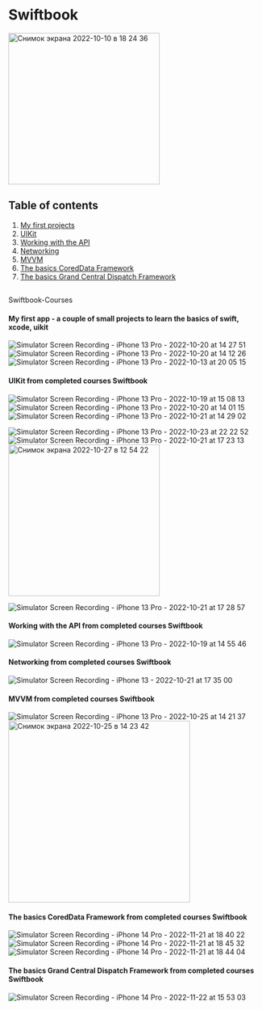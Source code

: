 # Swiftbook

<img width="300" alt="Снимок экрана 2022-10-10 в 18 24 36" src="https://user-images.githubusercontent.com/110721351/194865761-429f7b86-4518-4518-8685-7dab964d5873.png">

## Table of contents

1. [My first projects](#My-first-app---a-couple-of-small-projects-to-learn-the-basics-of-swift,-xcode,-uikit)
2. [UIKit](#UIKit-from-completed-courses-Swiftbook)
3. [Working with the API](#Working-with-the-API-from-completed-courses-Swiftbook)
4. [Networking](#Networking-from-completed-courses-Swiftbook )
5. [MVVM](#MVVM-from-completed-courses-Swiftbook)
6. [The basics CoredData Framework](#The-basics-CoredData-Framework-from-completed-courses-Swiftbook )
7. [The basics Grand Central Dispatch Framework](#The-basics-CoredData-Framework-from-completed-courses-Swiftbook )
## 

Swiftbook-Courses


#### My first app - a couple of small projects to learn the basics of swift, xcode, uikit

![Simulator Screen Recording - iPhone 13 Pro - 2022-10-20 at 14 27 51](https://user-images.githubusercontent.com/110721351/196897340-fbb236e3-0e54-4888-a34a-30395dd7de66.gif)
![Simulator Screen Recording - iPhone 13 Pro - 2022-10-20 at 14 12 26](https://user-images.githubusercontent.com/110721351/196897372-563c6db7-d63e-4a2a-b68f-4318b379b962.gif)
![Simulator Screen Recording - iPhone 13 Pro - 2022-10-13 at 20 05 15](https://user-images.githubusercontent.com/110721351/195848710-8ff55b0b-a228-4a26-8386-8668bfa9c878.gif)

#### UIKit from completed courses Swiftbook

![Simulator Screen Recording - iPhone 13 Pro - 2022-10-19 at 15 08 13](https://user-images.githubusercontent.com/110721351/196648178-b5e4d972-8728-469e-acea-0b29ae4a408b.gif)
![Simulator Screen Recording - iPhone 13 Pro - 2022-10-20 at 14 01 15](https://user-images.githubusercontent.com/110721351/196891336-64ce2fb0-26ed-44f1-8612-2829aad7b40b.gif)
![Simulator Screen Recording - iPhone 13 Pro - 2022-10-21 at 14 29 02](https://user-images.githubusercontent.com/110721351/197150625-31004190-c69b-44db-bf03-a6ea2e5fa957.gif)

![Simulator Screen Recording - iPhone 13 Pro - 2022-10-23 at 22 22 52](https://user-images.githubusercontent.com/110721351/197409187-452bcacd-1258-420c-aaed-69da1623a684.gif)
![Simulator Screen Recording - iPhone 13 Pro - 2022-10-21 at 17 23 13](https://user-images.githubusercontent.com/110721351/197696824-103a9133-5437-4f75-b6f5-860b34b4c9c3.gif)
<img width="300" alt="Снимок экрана 2022-10-27 в 12 54 22" src="https://user-images.githubusercontent.com/110721351/198239918-89fe6fe7-a804-4042-8c03-295c412deca7.png">

![Simulator Screen Recording - iPhone 13 Pro - 2022-10-21 at 17 28 57](https://user-images.githubusercontent.com/110721351/198630853-1cfa8a50-289e-461e-8bfe-dbbd38592c43.gif)

#### Working with the API from completed courses Swiftbook

![Simulator Screen Recording - iPhone 13 Pro - 2022-10-19 at 14 55 46](https://user-images.githubusercontent.com/110721351/196645134-8f1dab55-9c95-4e1b-ae33-38cff767a3bf.gif)




#### Networking from completed courses Swiftbook 

![Simulator Screen Recording - iPhone 13 - 2022-10-21 at 17 35 00](https://user-images.githubusercontent.com/110721351/197747339-3451bd77-61a9-4766-98cc-eab529338155.gif)

#### MVVM from completed courses Swiftbook

![Simulator Screen Recording - iPhone 13 Pro - 2022-10-25 at 14 21 37](https://user-images.githubusercontent.com/110721351/197749143-567dcc97-8a06-4d7c-800d-d4460067ca92.gif)
<img width="360" alt="Снимок экрана 2022-10-25 в 14 23 42" src="https://user-images.githubusercontent.com/110721351/197749256-0fed1368-1e53-4210-a9bd-6b29549f290c.png">


#### The basics CoredData Framework from completed courses Swiftbook 

![Simulator Screen Recording - iPhone 14 Pro - 2022-11-21 at 18 40 22](https://user-images.githubusercontent.com/110721351/203082878-901c5d18-da91-497e-9089-f086715d4687.gif)
![Simulator Screen Recording - iPhone 14 Pro - 2022-11-21 at 18 45 32](https://user-images.githubusercontent.com/110721351/203083939-9cbdb098-bfe7-49b6-9bf4-fc25efbd6850.gif)
![Simulator Screen Recording - iPhone 14 Pro - 2022-11-21 at 18 44 04](https://user-images.githubusercontent.com/110721351/203083964-a2ac3699-f434-40e7-b3e3-017728222b28.gif)

#### The basics Grand Central Dispatch Framework from completed courses Swiftbook 

![Simulator Screen Recording - iPhone 14 Pro - 2022-11-22 at 15 53 03](https://user-images.githubusercontent.com/110721351/203307944-cda31548-6917-4a6a-bd09-5ef60d96d3d2.gif)









